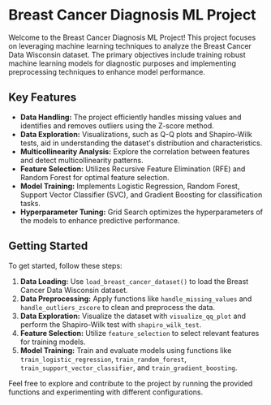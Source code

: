 # Breast Cancer Diagnosis ML Project

Welcome to the Breast Cancer Diagnosis ML Project! This project focuses on leveraging machine learning techniques to analyze the Breast Cancer Data Wisconsin dataset. The primary objectives include training robust machine learning models for diagnostic purposes and implementing preprocessing techniques to enhance model performance.

## Key Features

- **Data Handling:** The project efficiently handles missing values and identifies and removes outliers using the Z-score method.
- **Data Exploration:** Visualizations, such as Q-Q plots and Shapiro-Wilk tests, aid in understanding the dataset's distribution and characteristics.
- **Multicollinearity Analysis:** Explore the correlation between features and detect multicollinearity patterns.
- **Feature Selection:** Utilizes Recursive Feature Elimination (RFE) and Random Forest for optimal feature selection.
- **Model Training:** Implements Logistic Regression, Random Forest, Support Vector Classifier (SVC), and Gradient Boosting for classification tasks.
- **Hyperparameter Tuning:** Grid Search optimizes the hyperparameters of the models to enhance predictive performance.

## Getting Started

To get started, follow these steps:

1. **Data Loading:** Use `load_breast_cancer_dataset()` to load the Breast Cancer Data Wisconsin dataset.
2. **Data Preprocessing:** Apply functions like `handle_missing_values` and `handle_outliers_zscore` to clean and preprocess the data.
3. **Data Exploration:** Visualize the dataset with `visualize_qq_plot` and perform the Shapiro-Wilk test with `shapiro_wilk_test`.
4. **Feature Selection:** Utilize `feature_selection` to select relevant features for training models.
5. **Model Training:** Train and evaluate models using functions like `train_logistic_regression`, `train_random_forest`, `train_support_vector_classifier`, and `train_gradient_boosting`.

Feel free to explore and contribute to the project by running the provided functions and experimenting with different configurations.
